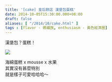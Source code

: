 ```yaml
---
title: '[cake] 皇后餅店 漢堡包蛋糕'
date: 2014-10-05T15:30:00.000+08:00
draft: false
aliases: [ "/2014/10/cake.html" ]
tags : [flavor - 螞蟻族, enthusiasm - 黃色經濟圈]
---
```


漢堡包？蛋糕！  

![](/images/queenscake.jpg)

海綿蛋糕 x mousse x 水果  
其實沒有甚麼特別  
就是樣子可愛哈哈哈～
